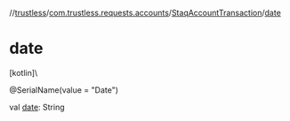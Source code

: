 //[trustless](../../../index.md)/[com.trustless.requests.accounts](../index.md)/[StaqAccountTransaction](index.md)/[date](date.md)

# date

[kotlin]\

@SerialName(value = &quot;Date&quot;)

val [date](date.md): String
